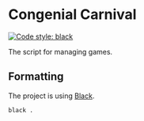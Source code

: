 # Congenial Carnival

[![Code style: black](https://img.shields.io/badge/code%20style-black-000000.svg)](https://github.com/psf/black)

The script for managing games.

## Formatting

The project is using [Black](https://pypi.org/project/black/).

```sh
black .
```
